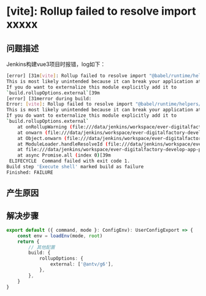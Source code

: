 # [vite]: Rollup failed to resolve import xxxxx

## 问题描述
Jenkins构建vue3项目时报错，log如下：
```bash
[error] [31m[vite]: Rollup failed to resolve import "@babel/runtime/helpers/asyncToGenerator" from "node_modules/.pnpm/@antv+g-webgpu@0.7.2/node_modules/@antv/g-webgpu/es/Kernel.js".
This is most likely unintended because it can break your application at runtime.
If you do want to externalize this module explicitly add it to
`build.rollupOptions.external`[39m
[error] [31merror during build:
Error: [vite]: Rollup failed to resolve import "@babel/runtime/helpers/asyncToGenerator" from "node_modules/.pnpm/@antv+g-webgpu@0.7.2/node_modules/@antv/g-webgpu/es/Kernel.js".
This is most likely unintended because it can break your application at runtime.
If you do want to externalize this module explicitly add it to
`build.rollupOptions.external`
    at onRollupWarning (file:///data/jenkins/workspace/ever-digitalfactory-develop-app-ppm-e2392d6ad476d483127ce365e5b7bbcd/node_modules/.pnpm/vite@3.2.8_sass@1.70.0+terser@5.27.0/node_modules/vite/dist/node/chunks/dep-f11f7337.js:45909:19)
    at onwarn (file:///data/jenkins/workspace/ever-digitalfactory-develop-app-ppm-e2392d6ad476d483127ce365e5b7bbcd/node_modules/.pnpm/vite@3.2.8_sass@1.70.0+terser@5.27.0/node_modules/vite/dist/node/chunks/dep-f11f7337.js:45680:13)
    at Object.onwarn (file:///data/jenkins/workspace/ever-digitalfactory-develop-app-ppm-e2392d6ad476d483127ce365e5b7bbcd/node_modules/.pnpm/rollup@2.79.1/node_modules/rollup/dist/es/shared/rollup.js:23263:13)
    at ModuleLoader.handleResolveId (file:///data/jenkins/workspace/ever-digitalfactory-develop-app-ppm-e2392d6ad476d483127ce365e5b7bbcd/node_modules/.pnpm/rollup@2.79.1/node_modules/rollup/dist/es/shared/rollup.js:22158:26)
    at file:///data/jenkins/workspace/ever-digitalfactory-develop-app-ppm-e2392d6ad476d483127ce365e5b7bbcd/node_modules/.pnpm/rollup@2.79.1/node_modules/rollup/dist/es/shared/rollup.js:22119:26
    at async Promise.all (index 0)[39m
 ELIFECYCLE  Command failed with exit code 1.
Build step 'Execute shell' marked build as failure
Finished: FAILURE
```
## 产生原因
<!-- 项目引用直接依赖或深层依赖使用了CommonJs方式导致。

log中提示的`@antv/g-webgpu`没有在项目中直接引用，恰好时刚更新没多久的新包
![@antv/g-webgpu](../images/3-1.png)

Vite内部使用了Rollup进行构建打包，Rollup 默认只处理 ES6 模块，而更新后的`@antv/g-webgpu`可能使用了CommonJs方式。 -->
## 解决步骤
<!-- 使用Rollup插件处理CommonJS方法的第三方依赖`@rollup/plugin-commonjs`,项目根目录新建`rollup.config.js`：
```js
import commonjs from '@rollup/plugin-commonjs'
export default {
    // ...其他配置
    plugins: [
        // ...其他插件
        commonjs(),
    ],
}
``` -->
```ts
export default ({ command, mode }: ConfigEnv): UserConfigExport => {
    const env = loadEnv(mode, root)
    return {
        // 其他配置
        build: {
            rollupOptions: {
                external: ['@antv/g6'],
            },
        },
    }
}

```